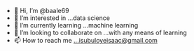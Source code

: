 - 👋 Hi, I’m @baale69
- 👀 I’m interested in ...data science
- 🌱 I’m currently learning ...machine learning
- 💞️ I’m looking to collaborate on ...with any means of learning
- 📫 How to reach me ...isubuloyeisaac@gmail.com

<!---
baale69/baale69 is a ✨ special ✨ repository because its `README.md` (this file) appears on your GitHub profile.
You can click the Preview link to take a look at your changes.
--->
